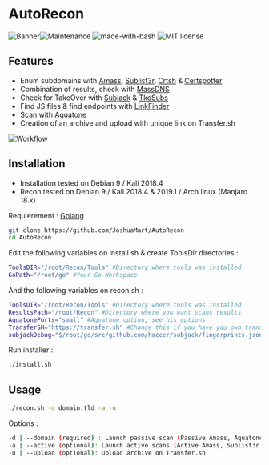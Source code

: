 # AutoRecon
![Banner](https://image.noelshack.com/fichiers/2019/03/5/1547806549-ti-banner.png)![Maintenance](https://img.shields.io/badge/Maintained%3F-yes-green.svg) ![made-with-bash](https://img.shields.io/badge/Made%20with-Bash-1f425f.svg)  ![MIT license](https://img.shields.io/badge/License-MIT-blue.svg)

## Features
- Enum subdomains with [Amass](https://github.com/OWASP/Amass/), [Sublist3r](https://github.com/aboul3la/Sublist3r), [Crtsh](http://crt.sh/) & [Certspotter](https://certspotter.com/)
- Combination of results, check with [MassDNS](https://github.com/blechschmidt/massdns)
- Check for TakeOver with [Subjack](https://github.com/haccer/subjack) & [TkoSubs](https://github.com/anshumanbh/tko-subs)
- Find JS files & find endpoints with [LinkFinder](https://github.com/GerbenJavado/LinkFinder)
- Scan with [Aquatone](https://github.com/michenriksen/aquatone) 
- Creation of an archive and upload with unique link on Transfer.sh

![Workflow](http://image.noelshack.com/fichiers/2019/08/1/1550510172-workflow.png)

## Installation
- Installation tested on Debian 9 / Kali 2018.4
- Recon tested on Debian 9 / Kali 2018.4 & 2019.1 / Arch linux (Manjaro 18.x)

Requierement : [Golang](https://golang.org/doc/install)
```bash
git clone https://github.com/JoshuaMart/AutoRecon
cd AutoRecon
```
Edit the following variables on install.sh & create ToolsDir directories :
```bash
ToolsDIR="/root/Recon/Tools" #Directory where tools was installed
GoPath="/root/go" #Your Go Workspace
```
And the following variables on recon.sh :
```bash
ToolsDIR="/root/Recon/Tools" #Directory where tools was installed
ResultsPath="/root/Recon" #Directory where you want scans results
AquatonePorts="small" #Aquatone option, see his options
TransferSH="https://transfer.sh" #Change this if you have you own transfer.sh
subjackDebug="$/root/go/src/github.com/haccer/subjack/fingerprints.json" #Subjack bug without this ...
```
Run installer :
```bash
./install.sh
```
## Usage

```bash
./recon.sh -d domain.tld -a -u
```
Options :
```bash
-d | --domain (required) : Launch passive scan (Passive Amass, Aquatone, Subjack, TkoSubs)
-a | --active (optional): Launch active scans (Active Amass, Sublist3r LinkFinder, Aquatone)
-u | --upload (optional): Upload archive on Transfer.sh
```